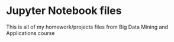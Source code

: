 # Jupyter Notebook files
This is all of my homework/projects files from Big Data Mining and Applications course
